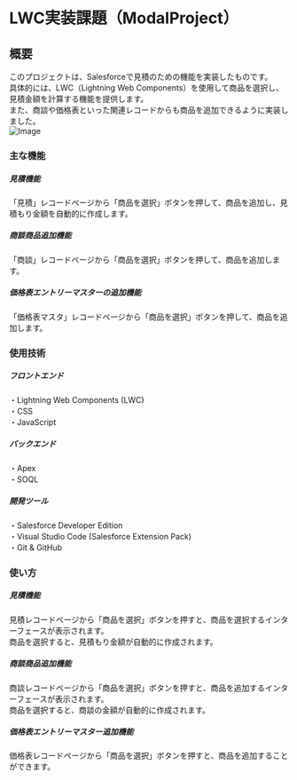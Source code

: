 # LWC実装課題（ModalProject）

## 概要
このプロジェクトは、Salesforceで見積のための機能を実装したものです。  
具体的には、LWC（Lightning Web Components）を使用して商品を選択し、見積金額を計算する機能を提供します。  
また、商談や価格表といった関連レコードからも商品を追加できるように実装しました。  
![Image](https://github.com/user-attachments/assets/393430a7-82b9-4037-950d-f66b96ee945c)

### 主な機能
##### 見積機能
「見積」レコードページから「商品を選択」ボタンを押して、商品を追加し、見積もり金額を自動的に作成します。  

##### 商談商品追加機能
「商談」レコードページから「商品を選択」ボタンを押して、商品を追加します。  

##### 価格表エントリーマスターの追加機能  
「価格表マスタ」レコードページから「商品を選択」ボタンを押して、商品を追加します。  

### 使用技術
##### フロントエンド
・Lightning Web Components (LWC)  
・CSS  
・JavaScript  

##### バックエンド  
・Apex  
・SOQL  

##### 開発ツール  
・Salesforce Developer Edition  
・Visual Studio Code (Salesforce Extension Pack)  
・Git & GitHub  

### 使い方
##### 見積機能
見積レコードページから「商品を選択」ボタンを押すと、商品を選択するインターフェースが表示されます。    
商品を選択すると、見積もり金額が自動的に作成されます。  

##### 商談商品追加機能
商談レコードページから「商品を選択」ボタンを押すと、商品を追加するインターフェースが表示されます。  
商品を選択すると、商談の金額が自動的に作成されます。  

##### 価格表エントリーマスター追加機能
価格表レコードページから「商品を選択」ボタンを押すと、商品を追加することができます。
